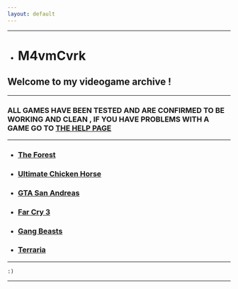 ```yaml
---
layout: default
---
```


* * *

*   # M4vmCvrk
## Welcome to my videogame archive !

* * *

### ALL GAMES HAVE BEEN TESTED AND ARE CONFIRMED TO BE WORKING AND CLEAN , IF YOU HAVE PROBLEMS WITH A GAME GO TO [THE HELP PAGE](/pages/help.md)

* * *

*   ### [The Forest](/pages/theforest.md)

*   ### [Ultimate Chicken Horse](/pages/ultimatechickenhorse.md)

*   ### [GTA San Andreas](/pages/gtasa.md)

*   ### [Far Cry 3](/pages/farcry3.md)

*   ### [Gang Beasts](/pages/gangbeasts.md)

*   ### [Terraria](/pages/terraria.md)

* * *

```
:)
```

* * *